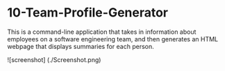 # 10-Team-Profile-Generator

This is a command-line application that takes in information about employees on a software engineering team, and then generates an HTML webpage that displays summaries for each person. 

![screenshot] (./Screenshot.png)